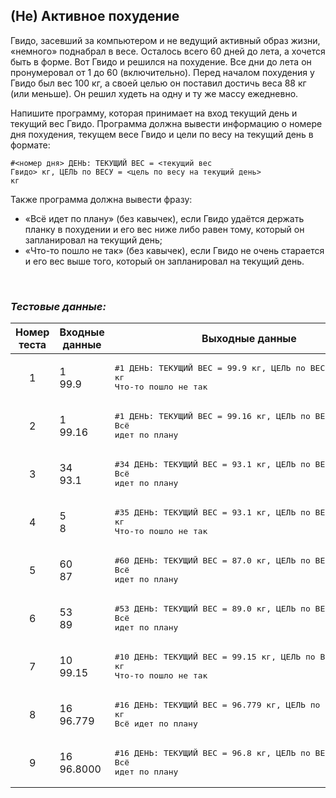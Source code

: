 ## (Не) Активное похудение

Гвидо, засевший за компьютером и не ведущий активный образ жизни, «немного» поднабрал в весе.
Осталось всего 60 дней до лета, а хочется быть в форме. Вот Гвидо и решился на похудение.
Все дни до лета он пронумеровал от 1 до 60 (включительно).
Перед началом похудения у Гвидо был вес 100 кг, а своей целью он поставил достичь веса 88 кг (или меньше).
Он решил худеть на одну и ту же массу ежедневно.

Напишите программу, которая принимает на вход текущий день и текущий вес Гвидо.
Программа должна вывести информацию о номере дня похудения, текущем весе Гвидо и цели по весу на текущий день в формате:

<code>#<номер дня> ДЕНЬ: ТЕКУЩИЙ ВЕС = <текущий вес Гвидо> кг, ЦЕЛЬ по ВЕСУ = <цель по весу на текущий день> кг</code>

Также программа должна вывести фразу:

- «Всё идет по плану» (без кавычек), если Гвидо удаётся держать планку в похудении и его вес ниже либо равен тому, который он запланировал на текущий день;
- «Что-то пошло не так» (без кавычек), если Гвидо не очень старается и его вес выше того, который он запланировал на текущий день.

<br>

### *Тестовые данные:*

| Номер теста | Входные данные | Выходные данные                                                                            |
|:-----------:|----------------|--------------------------------------------------------------------------------------------|
|      1      | 1<br>99.9      | <pre>#1 ДЕНЬ: ТЕКУЩИЙ ВЕС = 99.9 кг, ЦЕЛЬ по ВЕСУ = 99.8 кг<br>Что-то пошло не так</pre>   |
|      2      | 1<br>99.16     | <pre>#1 ДЕНЬ: ТЕКУЩИЙ ВЕС = 99.16 кг, ЦЕЛЬ по ВЕСУ = 99.8 кг<br>Всё идет по плану</pre>    |
|      3      | 34<br>93.1     | <pre>#34 ДЕНЬ: ТЕКУЩИЙ ВЕС = 93.1 кг, ЦЕЛЬ по ВЕСУ = 93.2 кг<br>Всё идет по плану</pre>    |
|      4      | 5<br>8         | <pre>#35 ДЕНЬ: ТЕКУЩИЙ ВЕС = 93.1 кг, ЦЕЛЬ по ВЕСУ = 93.0 кг<br>Что-то пошло не так</pre>  |
|      5      | 60<br>87       | <pre>#60 ДЕНЬ: ТЕКУЩИЙ ВЕС = 87.0 кг, ЦЕЛЬ по ВЕСУ = 88.0 кг<br>Всё идет по плану</pre>    |
|      6      | 53<br>89       | <pre>#53 ДЕНЬ: ТЕКУЩИЙ ВЕС = 89.0 кг, ЦЕЛЬ по ВЕСУ = 89.4 кг<br>Всё идет по плану</pre>    |
|      7      | 10<br>99.15    | <pre>#10 ДЕНЬ: ТЕКУЩИЙ ВЕС = 99.15 кг, ЦЕЛЬ по ВЕСУ = 98.0 кг<br>Что-то пошло не так</pre> |
|      8      | 16<br>96.779   | <pre>#16 ДЕНЬ: ТЕКУЩИЙ ВЕС = 96.779 кг, ЦЕЛЬ по ВЕСУ = 96.8 кг<br>Всё идет по плану</pre>  |
|      9      | 16<br>96.8000  | <pre>#16 ДЕНЬ: ТЕКУЩИЙ ВЕС = 96.8 кг, ЦЕЛЬ по ВЕСУ = 96.8 кг<br>Всё идет по плану</pre>    |